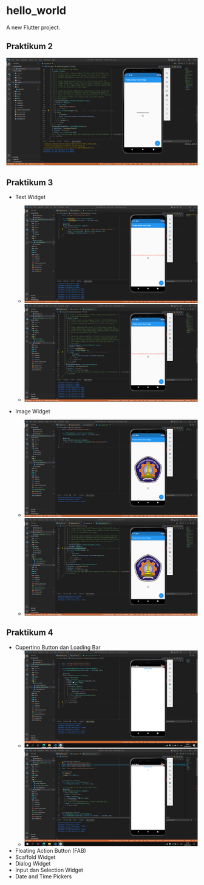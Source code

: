 # hello_world

A new Flutter project.

## Praktikum 2

![Screenshot hello_world](images/01.png)

## Praktikum 3

- Text Widget

  - ![Screenshot text widget hello_world 01](images/02_01.png)
  - ![Screenshot text widget hello_world 02](images/02_02.png)

- Image Widget
  - ![Screenshot image widget hello_world 01](images/03_01.png)
  - ![Screenshot image widget hello_world 02](images/03_02.png)

## Praktikum 4

- Cupertino Button dan Loading Bar
  - ![Screenshot cupertino button dan loading bar hello_world 01](images/04_01.png)
  - ![Screenshot cupertino button dan loading bar hello_world 02](images/04_02.png)
- Floating Action Button (FAB)
- Scaffold Widget
- Dialog Widget
- Input dan Selection Widget
- Date and Time Pickers
